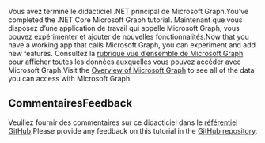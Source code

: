 <!-- markdownlint-disable MD002 MD041 -->

<span data-ttu-id="b3abd-101">Vous avez terminé le didacticiel .NET principal de Microsoft Graph.</span><span class="sxs-lookup"><span data-stu-id="b3abd-101">You've completed the .NET Core Microsoft Graph tutorial.</span></span> <span data-ttu-id="b3abd-102">Maintenant que vous disposez d’une application de travail qui appelle Microsoft Graph, vous pouvez expérimenter et ajouter de nouvelles fonctionnalités.</span><span class="sxs-lookup"><span data-stu-id="b3abd-102">Now that you have a working app that calls Microsoft Graph, you can experiment and add new features.</span></span> <span data-ttu-id="b3abd-103">Consultez la [rubrique vue d’ensemble de Microsoft Graph](/graph/overview) pour afficher toutes les données auxquelles vous pouvez accéder avec Microsoft Graph.</span><span class="sxs-lookup"><span data-stu-id="b3abd-103">Visit the [Overview of Microsoft Graph](/graph/overview) to see all of the data you can access with Microsoft Graph.</span></span>

## <a name="feedback"></a><span data-ttu-id="b3abd-104">Commentaires</span><span class="sxs-lookup"><span data-stu-id="b3abd-104">Feedback</span></span>

<span data-ttu-id="b3abd-105">Veuillez fournir des commentaires sur ce didacticiel dans le [référentiel GitHub](https://github.com/microsoftgraph/msgraph-training-dotnet-core).</span><span class="sxs-lookup"><span data-stu-id="b3abd-105">Please provide any feedback on this tutorial in the [GitHub repository](https://github.com/microsoftgraph/msgraph-training-dotnet-core).</span></span>
